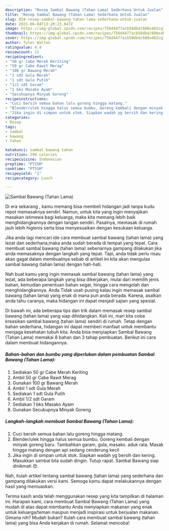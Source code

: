 ```yaml
---
description: "Resep Sambal Bawang (Tahan Lama) Sederhana Untuk Jualan"
title: "Resep Sambal Bawang (Tahan Lama) Sederhana Untuk Jualan"
slug: 824-resep-sambal-bawang-tahan-lama-sederhana-untuk-jualan
date: 2021-06-04T13:20:23.647Z
image: https://img-global.cpcdn.com/recipes/756d4477acb58dbd/680x482cq70/sambal-bawang-tahan-lama-foto-resep-utama.jpg
thumbnail: https://img-global.cpcdn.com/recipes/756d4477acb58dbd/680x482cq70/sambal-bawang-tahan-lama-foto-resep-utama.jpg
cover: https://img-global.cpcdn.com/recipes/756d4477acb58dbd/680x482cq70/sambal-bawang-tahan-lama-foto-resep-utama.jpg
author: Tyler Walton
ratingvalue: 4.4
reviewcount: 12
recipeingredient:
- "50 gr Cabe Merah Keriting"
- "50 gr Cabe Rawit Merag"
- "100 gr Bawang Merah"
- "1 sdt Gula Merah"
- "1 sdt Gula Putih"
- "1/2 sdt Garam"
- "1 bks Masako Ayam"
- "Secukupnya Minyak Goreng"
recipeinstructions:
- "Cuci bersih semua bahan lalu goreng hingga matang."
- "Blender/ulek hingga halus semua bumbu. Goreng kembali dengan minyak goreng baru. Tambahkan garam, gula, masako. aduk rata. Masak hingga matang dengan api sedang cenderung kecil"
- "Jika ingin di simpan untuk stok. Siapkan wadah yg bersih dan kering. Masukkan sambal bila sudah dingin. Tutup rapat. Sambal Bawang siap dinikmati 😍."
categories:
- Resep
tags:
- sambal
- bawang
- tahan

katakunci: sambal bawang tahan 
nutrition: 299 calories
recipecuisine: Indonesian
preptime: "PT25M"
cooktime: "PT55M"
recipeyield: "1"
recipecategory: Lunch

---
```



![Sambal Bawang (Tahan Lama)](https://img-global.cpcdn.com/recipes/756d4477acb58dbd/680x482cq70/sambal-bawang-tahan-lama-foto-resep-utama.jpg)

Di era  sekarang , kamu memang bisa membeli hidangan jadi tanpa kudu repot memasaknya sendiri. Namun, untuk kita yang ingin menyajikan masakan istimewa bagi keluarga, maka kita memang lebih baik menghidangkannya dengan tangan sendiri. Pasalnya, memasak di rumah jauh lebih higienis serta bisa menyesuaikan dengan kesukaan keluarga.

Jika anda lagi mencari ide cara membuat sambal bawang (tahan lama) yang lezat dan sederhana,maka anda sudah berada di tempat yang tepat. Cara membuat sambal bawang (tahan lama)  sebenarnya gampang dilakukan jika anda memasaknya dengan langkah yang tepat. Tapi, anda tidak perlu risau akan gagal dalam membuatnya 
sebab di artikel ini kita akan mengulas sambal bawang (tahan lama) dengan hati-hati.  



Nah buat kamu yang ingin memasak sambal bawang (tahan lama) yang lezat, ada beberapa langkah yang bisa dikerjakan, mulai dari memilih jenis bahan, kemudian penentuan bahan segar, hingga cara mengolah dan menghidangkannya. Anda Tidak usah pusing kalau ingin memasak sambal bawang (tahan lama) yang enak di mana pun anda berada. Karena, asalkan anda  tahu caranya, maka hidangan ini dapat menjadi sajian yang spesial.

Di bawah ini, ada beberapa tips dan trik dalam memasak resep sambal bawang (tahan lama) yang siap dihidangkan. Kali ini, mari kita coba kreasikan sambal bawang (tahan lama) sendiri di rumah. Tetap dengan bahan sederhana, hidangan ini dapat memberi manfaat untuk membantu menjaga kesehatan tubuh kita. Anda bisa menyiapkan Sambal Bawang (Tahan Lama) memakai 8 bahan dan 3 tahap pembuatan. Berikut ini cara dalam membuat hidangannya.

<!--inarticleads1-->

##### Bahan-bahan dan bumbu yang diperlukan dalam pembuatan Sambal Bawang (Tahan Lama):

1. Sediakan 50 gr Cabe Merah Keriting
1. Ambil 50 gr Cabe Rawit Merag
1. Gunakan 100 gr Bawang Merah
1. Ambil 1 sdt Gula Merah
1. Sediakan 1 sdt Gula Putih
1. Ambil 1/2 sdt Garam
1. Sediakan 1 bks Masako Ayam
1. Gunakan Secukupnya Minyak Goreng




<!--inarticleads2-->

##### Langkah-langkah membuat Sambal Bawang (Tahan Lama):

1. Cuci bersih semua bahan lalu goreng hingga matang.
1. Blender/ulek hingga halus semua bumbu. Goreng kembali dengan minyak goreng baru. Tambahkan garam, gula, masako. aduk rata. Masak hingga matang dengan api sedang cenderung kecil
1. Jika ingin di simpan untuk stok. Siapkan wadah yg bersih dan kering. Masukkan sambal bila sudah dingin. Tutup rapat. Sambal Bawang siap dinikmati 😍.




Nah, itulah artikel tentang  sambal bawang (tahan lama)  yang sederhana dan gampang dilakukan versi kami. Semoga kamu dapat melakukannya dengan hasil yang memuaskan. 

Terima kasih anda telah menggunakan resep yang kita tampilkan di halaman ini. Harapan kami, cara membuat  Sambal Bawang (Tahan Lama) yang mudah di atas dapat membantu Anda menyiapkan makanan yang enak untuk keluarga/teman maupun menjadi inspirasi untuk berjualan makanan. Gimana nih? Mudah bukan? Itulah cara membuat sambal bawang (tahan lama) yang bisa Anda kerjakan di rumah. Selamat mencoba!

